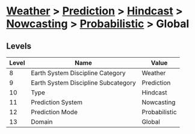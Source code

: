 # [Weather](../../../../..) > [Prediction](../../../..) > [Hindcast](../../..) > [Nowcasting](../..) > [Probabilistic](..) > Global

## Levels

| Level | Name | Value |
|-----|-----|-----|
| 8 | Earth System Discipline Category | Weather |
| 9 | Earth System Discipline Subcategory | Prediction |
| 10 | Type | Hindcast |
| 11 | Prediction System | Nowcasting |
| 12 | Prediction Mode | Probabilistic |
| 13 | Domain | Global |

